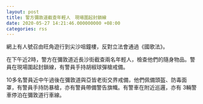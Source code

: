 ```yaml
---
layout: post
title: 警方彌敦道截查年輕人　現場圍起封鎖線
date: 2020-05-27 14:21:46.000000000 +08:00
categories: rss
---
```


網上有人號召由旺角遊行到尖沙咀鐘樓，反對立法會通過《國歌法》。

在下午近2時，警方在彌敦道近長沙街截查兩名年輕人，檢查他們的隨身物品。警員在現場圍起封鎖線，有警員手持胡椒球彈槍戒備。

10多名警員近中午過後在彌敦道與亞皆老街交界戒備，他們佩備頭盔、防毒面罩，有警員手持防暴槍，亦有警員帶備警告旗幟。有警車在附近巡邏，亦有 3輛警車停泊在彌敦道行車線。
